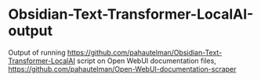 # Obsidian-Text-Transformer-LocalAI-output
Output of running https://github.com/pahautelman/Obsidian-Text-Transformer-LocalAI script on Open WebUI documentation files, https://github.com/pahautelman/Open-WebUI-documentation-scraper
